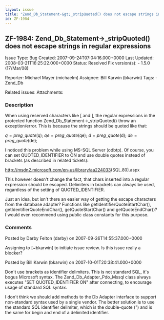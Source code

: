 ```yaml
---
layout: issue
title: "Zend_Db_Statement-&gt;_stripQuoted() does not escape strings in regular expressions"
id: ZF-1984
---
```


ZF-1984: Zend\_Db\_Statement->\_stripQuoted() does not escape strings in regular expressions
--------------------------------------------------------------------------------------------

 Issue Type: Bug Created: 2007-09-24T07:04:16.000+0000 Last Updated: 2008-03-21T16:25:22.000+0000 Status: Resolved Fix version(s): - 1.5.0 (17/Mar/08)
 
 Reporter:  Michael Mayer (michaelm)  Assignee:  Bill Karwin (bkarwin)  Tags: - Zend\_Db
 
 Related issues: 
 Attachments: 
### Description

When using reserved characters like [ and ], the regular expressions in the protected function Zend\_Db\_Statement->\_stripQuoted() throw an exception/error. This is because the strings should be quoted like that:

$q = preg\_quote($q); $qe = preg\_quote($qe); $d = preg\_quote($d); $de = preg\_quote($de);

I noticed this problem while using MS-SQL Server (odbtp). Of course, you can set QUOTED\_IDENTIFIER to ON and use double quotes instead of brackets (as described in related tickets):

<http://msdn2.microsoft.com/en-us/library/aa224033>(SQL.80).aspx

This however doesn't change the fact, that chars inserted into a regular expression should be escaped. Delimiters in brackets can always be used, regardless of the setting of QUOTED\_IDENTIFIER.

Just an idea, but isn't there an easier way of getting the escape characters from the database adapter? Functions like getIdentifierQuoteStartChar(), getIdentifierQuoteEndChar(), getQuoteStartChar() and getQuoteEndChar()? I would even recommend using public class constants for this purpose.

 

 

### Comments

Posted by Darby Felton (darby) on 2007-09-26T14:55:37.000+0000

Assigning to [~bkarwin] to initiate issue review. Is this issue really a blocker?

 

 

Posted by Bill Karwin (bkarwin) on 2007-10-01T20:38:41.000+0000

Don't use brackets as identifier delimiters. This is not standard SQL, it's bogus Microsoft syntax. The Zend\_Db\_Adapter\_Pdo\_Mssql class always executes "SET QUOTED\_IDENTIFIER ON" after connecting, to encourage usage of standard SQL syntax.

I don't think we should add methods to the Db Adapter interface to support non-standard syntax used by a single vendor. The better solution is to use the standard SQL identifier delimiter, which is the double-quote (") and is the same for begin and end of a delimited identifier.

 

 